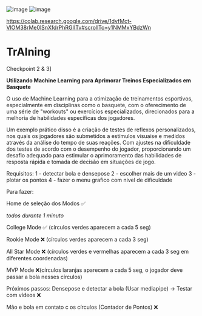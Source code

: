![image](https://github.com/MatheusBettim/TrAIning/assets/91640894/5a9b00ce-107a-4905-b852-bb2674742020)
![image](https://github.com/MatheusBettim/TrAIning/assets/91640894/64da38cf-2133-4649-9948-80af88923200)

https://colab.research.google.com/drive/1dvfMct-VlOM38rMe0lSnXfdrPhRGIITv#scrollTo=y1NMMxYBdzWn

# TrAIning
Checkpoint 2 &amp; 3]

**Utilizando Machine Learning para Aprimorar Treinos Especializados em Basquete**

O uso de Machine Learning para a otimização de treinamentos esportivos, especialmente em disciplinas como o basquete, com o oferecimento de uma série de "workouts" ou exercícios especializados, direcionados para a melhoria de habilidades específicas dos jogadores.

Um exemplo prático disso é a criação de testes de reflexos personalizados, nos quais os jogadores são submetidos a estímulos visuaise e medidos através da análise do tempo de suas reações. Com ajustes na dificuldade dos testes de acordo com o desempenho do jogador, proporcionando um desafio adequado para estimular o aprimoramento das habilidades de resposta rápida e tomada de decisão em situações de jogo.

Requisitos:
1 - detectar bola e densepose
2 - escolher mais de um video
3 - plotar os pontos
4 - fazer o menu grafico com nivel de dificuldade

Para fazer:

Home de seleção dos Modos ✅

*todos durante 1 minuto*

College Mode ✅ (círculos verdes aparecem a cada 5 seg)

Rookie Mode ❌ (círculos verdes aparecem a cada 3 seg)

All Star Mode ❌ (círculos verdes e vermelhas aparecem a cada 3 seg em diferentes coordenadas)

MVP Mode ❌(círculos laranjas aparecem a cada 5 seg, o jogador deve passar a bola nesses círculos)

Próximos passos:
Densepose e detectar a bola (Usar mediapipe) -> Testar com vídeos ❌

Mão e bola em contato c os círculos (Contador de Pontos) ❌
